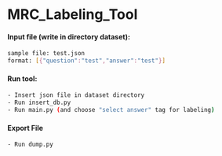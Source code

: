 # MRC_Labeling_Tool
#### Input file (write in directory dataset):
```bash
sample file: test.json
format: [{"question":"test","answer":"test"}]
```

#### Run tool:
```bash
- Insert json file in dataset directory
- Run insert_db.py
- Run main.py (and choose "select answer" tag for labeling) 
```

#### Export File
```bash
- Run dump.py
```
